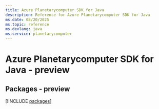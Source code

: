 ```yaml
---
title: Azure Planetarycomputer SDK for Java
description: Reference for Azure Planetarycomputer SDK for Java
ms.date: 08/20/2025
ms.topic: reference
ms.devlang: java
ms.service: planetarycomputer
---
```

# Azure Planetarycomputer SDK for Java - preview
## Packages - preview
[!INCLUDE [packages](planetarycomputer-index.md)]